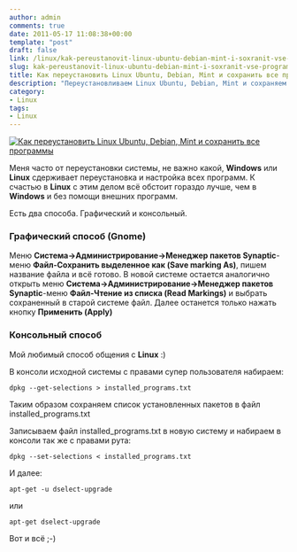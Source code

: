 ```yaml
---
author: admin
comments: true
date: 2011-05-17 11:08:38+00:00
template: "post"
draft: false
link: /linux/kak-pereustanovit-linux-ubuntu-debian-mint-i-soxranit-vse-programmy
slug: kak-pereustanovit-linux-ubuntu-debian-mint-i-soxranit-vse-programmy
title: Как переустановить Linux Ubuntu, Debian, Mint и сохранить все программы
description: "Переустановливаем Linux Ubuntu, Debian, Mint и сохраняем все установленные программы"
category:
- Linux
tags:
- Linux
---
```


[![Как переустановить Linux Ubuntu, Debian, Mint и сохранить все программы](/media/linux.png)](/linux/kak-pereustanovit-linux-ubuntu-debian-mint-i-soxranit-vse-programmy)


Меня часто от переустановки системы, не важно какой, **Windows** или **Linux** сдерживает переустановка и настройка всех программ. К счастью в **Linux** с этим делом всё обстоит гораздо лучше, чем в **Windows** и без помощи внешних программ.

Есть два способа. Графический и консольный.

### Графический способ (Gnome)

Меню **Система->Администрирование->Менеджер пакетов Synaptic**-меню **Файл-Сохранить выделенное как (Save marking As)**, пишем название файла и всё готово. В новой системе остается аналогично открыть меню **Система->Администрирование->Менеджер пакетов Synaptic**-меню **Файл-Чтение из списка (Read Markings)** и выбрать сохраненный в старой системе файл. Далее останется только нажать кнопку **Применить (Apply)**

### Консольный способ

Мой любимый способ общения с **Linux** :)

В консоли исходной системы с правами супер пользователя набираем:

```
dpkg --get-selections > installed_programs.txt
```
Таким образом сохраняем список установленных пакетов в файл installed_programs.txt 

Записываем файл installed_programs.txt в новую систему и набираем в консоли так же с правами рута:

```
dpkg --set-selections < installed_programs.txt
```

И далее:
```
apt-get -u dselect-upgrade
```
или 
```
apt-get dselect-upgrade
```

Вот и всё ;-)
